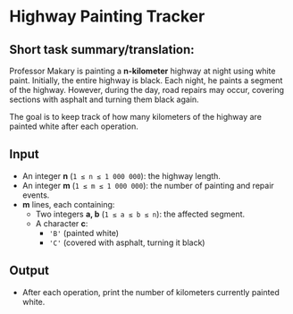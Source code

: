 # Highway Painting Tracker  
## Short task summary/translation:
Professor Makary is painting a **n-kilometer** highway at night using white paint. Initially, the entire highway is black. Each night, he paints a segment of the highway. However, during the day, road repairs may occur, covering sections with asphalt and turning them black again.  

The goal is to keep track of how many kilometers of the highway are painted white after each operation.  

## Input  
- An integer **n** (`1 ≤ n ≤ 1 000 000`): the highway length.  
- An integer **m** (`1 ≤ m ≤ 1 000 000`): the number of painting and repair events.  
- **m** lines, each containing:  
  - Two integers **a, b** (`1 ≤ a ≤ b ≤ n`): the affected segment.  
  - A character **c**:  
    - `'B'` (painted white)  
    - `'C'` (covered with asphalt, turning it black)  

## Output  
- After each operation, print the number of kilometers currently painted white.  
